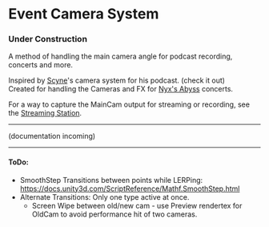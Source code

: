 # Event Camera System

### Under Construction

A method of handling the main camera angle for podcast recording, concerts and more.

Inspired by [Scyne](https://www.twitch.tv/scynewave)'s camera system for his podcast. (check it out)  
Created for handling the Cameras and FX for [Nyx's Abyss](https://www.twitch.tv/nyxsabyss) concerts.

For a way to capture the MainCam output for streaming or recording, see the [Streaming Station](/Assets/Eremite/StreamingStation).

---

(documentation incoming)

---

#### ToDo:

* SmoothStep Transitions between points while LERPing: https://docs.unity3d.com/ScriptReference/Mathf.SmoothStep.html
* Alternate Transitions: Only one type active at once.
  * Screen Wipe between old/new cam - use Preview rendertex for OldCam to avoid performance hit of two cameras.
